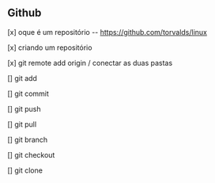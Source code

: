 ## Github

[x] oque é um repositório -- https://github.com/torvalds/linux

[x] criando um repositório

[x] git remote add origin / conectar as duas pastas

[] git add

[] git commit

[] git push

[] git pull

[] git branch

[] git checkout

[] git clone